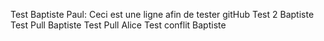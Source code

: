 Test Baptiste 
Paul: Ceci est une ligne afin de tester gitHub
Test 2 Baptiste
Test Pull Baptiste 
Test Pull Alice
Test conflit Baptiste 